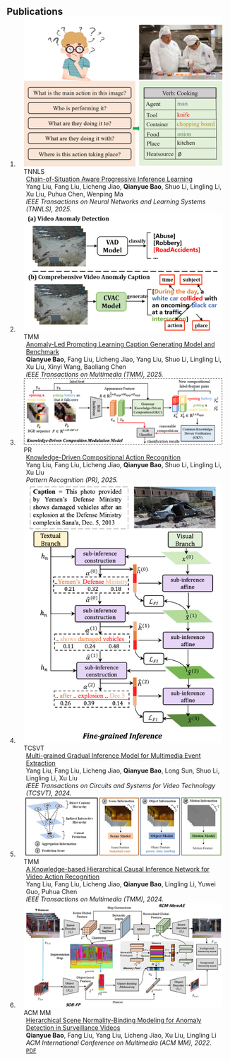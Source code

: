 <h2 id="publications" style="margin: 2px 0px -15px;">Publications</h2>

<div class="publications">
<ol class="bibliography">


<li>
<div class="pub-row">

  <div class="col-sm-3 abbr" style="position: relative;padding-right: 15px;padding-left: 15px;">
    <img src="assets/img/TNNLS25_CoS.jpg" class="teaser img-fluid z-depth-1">
    <abbr class="badge">TNNLS</abbr>
  </div>

  <div class="col-sm-9" style="position: relative;padding-right: 15px;padding-left: 20px;">
    <div class="title"><a href="">Chain-of-Situation Aware Progressive Inference Learning</a></div>
    <div class="author">Yang Liu, Fang Liu, Licheng Jiao, <strong>Qianyue Bao</strong>, Shuo Li, Lingling Li, Xu Liu, Puhua Chen, Wenping Ma</div>
    <div class="periodical"><em>IEEE Transactions on Neural Networks and Learning Systems (TNNLS), 2025.</em></div>
    <div class="links">
      <!-- <a href="https://arxiv.org/pdf/2403.03715.pdf" class="btn btn-sm z-depth-0" role="button" target="_blank" style="font-size:12px;">PDF</a>
      <a href="https://github.com/joeyz0z/MeaCap" class="btn btn-sm z-depth-0" role="button" target="_blank" style="font-size:12px;">Code</a> -->
    </div>
  </div>
</div>
</li>


<li>
<div class="pub-row">

  <div class="col-sm-3 abbr" style="position: relative;padding-right: 15px;padding-left: 15px;">
    <img src="assets/img/TMM25_CVAC.jpg" class="teaser img-fluid z-depth-1">
    <abbr class="badge">TMM</abbr>
  </div>

  <div class="col-sm-9" style="position: relative;padding-right: 15px;padding-left: 20px;">
    <div class="title"><a href="">Anomaly-Led Prompting Learning Caption Generating Model and Benchmark</a></div>
    <div class="author"><strong>Qianyue Bao</strong>, Fang Liu, Licheng Jiao, Yang Liu, Shuo Li, Lingling Li, Xu Liu, Xinyi Wang, Baoliang Chen</div>
    <div class="periodical"><em>IEEE Transactions on Multimedia (TMM), 2025.</em></div>
    <div class="links">
      <!-- <a href="https://arxiv.org/pdf/2403.03715.pdf" class="btn btn-sm z-depth-0" role="button" target="_blank" style="font-size:12px;">PDF</a>
      <a href="https://github.com/joeyz0z/MeaCap" class="btn btn-sm z-depth-0" role="button" target="_blank" style="font-size:12px;">Code</a> -->
    </div>
  </div>
</div>
</li>



<li>
<div class="pub-row">

  <div class="col-sm-3 abbr" style="position: relative;padding-right: 15px;padding-left: 15px;">
    <img src="assets/img/KDCMM.jpg" class="teaser img-fluid z-depth-1">
    <abbr class="badge">PR</abbr>
  </div>

  <div class="col-sm-9" style="position: relative;padding-right: 15px;padding-left: 20px;">
    <div class="title"><a href="https://www.sciencedirect.com/science/article/pii/S0031320325001128">Knowledge-Driven Compositional Action Recognition</a></div>
    <div class="author">Yang Liu, Fang Liu, Licheng Jiao, <strong>Qianyue Bao</strong>, Shuo Li, Lingling Li, Xu Liu</div>
    <div class="periodical"><em>Pattern Recognition (PR), 2025.</em></div>
    <div class="links">
      <!-- <a href="https://arxiv.org/pdf/2403.03715.pdf" class="btn btn-sm z-depth-0" role="button" target="_blank" style="font-size:12px;">PDF</a>
      <a href="https://github.com/joeyz0z/MeaCap" class="btn btn-sm z-depth-0" role="button" target="_blank" style="font-size:12px;">Code</a> -->
    </div>
  </div>
</div>
</li>


<li>
<div class="pub-row">

  <div class="col-sm-3 abbr" style="position: relative;padding-right: 15px;padding-left: 15px;">
    <img src="assets/img/MEE.png" class="teaser img-fluid z-depth-1">
    <abbr class="badge">TCSVT</abbr>
  </div>

  <div class="col-sm-9" style="position: relative;padding-right: 15px;padding-left: 20px;">
    <div class="title"><a href="https://ieeexplore.ieee.org/document/10533232">Multi-grained Gradual Inference Model for Multimedia Event Extraction</a></div>
    <div class="author">Yang Liu, Fang Liu, Licheng Jiao, <strong>Qianyue Bao</strong>, Long Sun, Shuo Li, Lingling Li, Xu Liu</div>
    <div class="periodical"><em>IEEE Transactions on Circuits and Systems for Video Technology (TCSVT), 2024.</em></div>
    <div class="links">
      <!-- <a href="https://arxiv.org/pdf/2403.03715.pdf" class="btn btn-sm z-depth-0" role="button" target="_blank" style="font-size:12px;">PDF</a>
      <a href="https://github.com/joeyz0z/MeaCap" class="btn btn-sm z-depth-0" role="button" target="_blank" style="font-size:12px;">Code</a> -->
    </div>
  </div>
</div>
</li>

<li>
<div class="pub-row">

  <div class="col-sm-3 abbr" style="position: relative;padding-right: 15px;padding-left: 15px;">
    <img src="assets/img/KHCIN.png" class="teaser img-fluid z-depth-1">
    <abbr class="badge">TMM</abbr>
  </div>

  <div class="col-sm-9" style="position: relative;padding-right: 15px;padding-left: 20px;">
    <div class="title"><a href="https://ieeexplore.ieee.org/abstract/document/10496835/">A Knowledge-based Hierarchical Causal Inference Network for Video Action Recognition</a></div>
    <div class="author">Yang Liu, Fang Liu, Licheng Jiao, <strong>Qianyue Bao</strong>, Lingling Li, Yuwei Guo, Puhua Chen</div>
    <div class="periodical"><em>IEEE Transactions on Multimedia (TMM), 2024.</em></div>
    <div class="links">
      <!-- <a href="https://arxiv.org/pdf/2403.03715.pdf" class="btn btn-sm z-depth-0" role="button" target="_blank" style="font-size:12px;">PDF</a>
      <a href="https://github.com/joeyz0z/MeaCap" class="btn btn-sm z-depth-0" role="button" target="_blank" style="font-size:12px;">Code</a> -->
    </div>
  </div>
</div>
</li>

<li>
<div class="pub-row">

  <div class="col-sm-3 abbr" style="position: relative;padding-right: 15px;padding-left: 15px;">
    <img src="assets/img/HSNBM.png" class="teaser img-fluid z-depth-1">
    <abbr class="badge">ACM MM</abbr>
  </div>

  <div class="col-sm-9" style="position: relative;padding-right: 15px;padding-left: 20px;">
    <div class="title"><a href="https://dl.acm.org/doi/10.1145/3503161.3548199">Hierarchical Scene Normality-Binding Modeling for Anomaly Detection in Surveillance Videos</a></div>
    <div class="author"><strong>Qianyue Bao</strong>, Fang Liu, Yang Liu, Licheng Jiao, Xu Liu, Lingling Li</div>
    <div class="periodical"><em>ACM International Conference on Multimedia (ACM MM), 2022.</em></div>
    <div class="links">
      <a href="https://dl.acm.org/doi/10.1145/3503161.3548199" class="btn btn-sm z-depth-0" role="button" target="_blank" style="font-size:12px;">PDF</a>
    </div>
  </div>
</div>
</li>


<br>


</ol>
</div>

